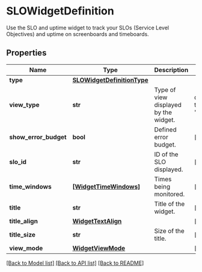 # SLOWidgetDefinition

Use the SLO and uptime widget to track your SLOs (Service Level Objectives) and uptime on screenboards and timeboards.

## Properties
Name | Type | Description | Notes
------------ | ------------- | ------------- | -------------
**type** | [**SLOWidgetDefinitionType**](SLOWidgetDefinitionType.md) |  | 
**view_type** | **str** | Type of view displayed by the widget. | defaults to "detail"
**show_error_budget** | **bool** | Defined error budget. | [optional] 
**slo_id** | **str** | ID of the SLO displayed. | [optional] 
**time_windows** | [**[WidgetTimeWindows]**](WidgetTimeWindows.md) | Times being monitored. | [optional] 
**title** | **str** | Title of the widget. | [optional] 
**title_align** | [**WidgetTextAlign**](WidgetTextAlign.md) |  | [optional] 
**title_size** | **str** | Size of the title. | [optional] 
**view_mode** | [**WidgetViewMode**](WidgetViewMode.md) |  | [optional] 

[[Back to Model list]](README.md#documentation-for-models) [[Back to API list]](README.md#documentation-for-api-endpoints) [[Back to README]](README.md)


